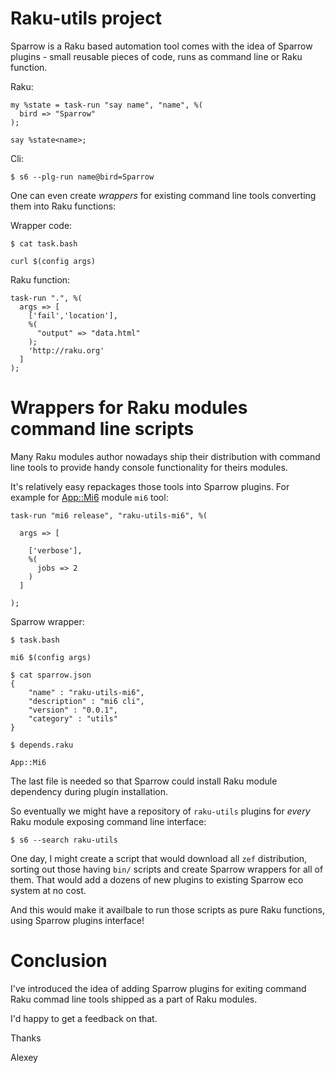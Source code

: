 # Raku-utils project

Sparrow is a Raku based automation tool comes with the idea of Sparrow plugins - small reusable pieces of code,
runs as command line or Raku function.

Raku:

    my %state = task-run "say name", "name", %(
      bird => "Sparrow"
    );

    say %state<name>;


Cli:

    $ s6 --plg-run name@bird=Sparrow


One can even create _wrappers_ for existing command line tools converting them into Raku functions:

Wrapper code:

    $ cat task.bash

    curl $(config args)

Raku function:

    task-run ".", %(
      args => [
        ['fail','location'],
        %(
          "output" => "data.html"
        );
        'http://raku.org'
      ]
    );

# Wrappers for Raku modules command line scripts

Many Raku modules author nowadays ship their distribution with command line tools to provide handy console
functionality for theirs modules.

It's relatively easy repackages those tools into Sparrow plugins. For example for [App::Mi6](https://modules.raku.org/dist/App::Mi6:cpan:SKAJI) module `mi6` tool:

    task-run "mi6 release", "raku-utils-mi6", %(

      args => [

        ['verbose'],
        %(
          jobs => 2
        )
      ]

    );

Sparrow wrapper:

    $ task.bash

    mi6 $(config args)

    $ cat sparrow.json
    {
        "name" : "raku-utils-mi6",
        "description" : "mi6 cli",
        "version" : "0.0.1",
        "category" : "utils"
    }

    $ depends.raku

    App::Mi6

The last file is needed so that Sparrow could install Raku module dependency during plugin installation.

So eventually we might have a repository of `raku-utils` plugins for _every_ Raku module exposing command line interface:

    $ s6 --search raku-utils

One day, I might create a script that would download all `zef` distribution, sorting out those having `bin/` scripts and create Sparrow wrappers
for all of them. That would add a dozens of new plugins to existing Sparrow eco system at no cost. 

And this would make it availbale to run those scripts as pure Raku functions, using Sparrow plugins interface!

# Conclusion

I've introduced the idea of adding Sparrow plugins for exiting command Raku commad line tools shipped as a part of Raku modules.

I'd happy to get a feedback on that.

Thanks

Alexey
